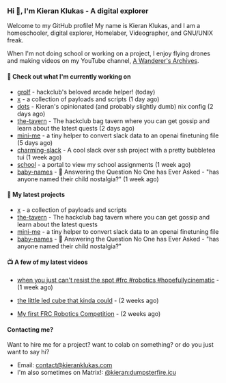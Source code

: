 ### Hi 👋, I'm Kieran Klukas - A digital explorer 

Welcome to my GitHub profile! My name is Kieran Klukas, and I am a homeschooler, digital explorer, Homelaber, Videographer, and GNU/UNIX freak.

When I'm not doing school or working on a project, I enjoy flying drones and making videos on my YouTube channel, [A Wanderer's Archives](https://youtube.com/@wanderer.archives).

#### 👷 Check out what I'm currently working on

- [grolf](https://github.com/kcoderhtml/grolf) - hackclub's beloved arcade helper! (today)
- [x](https://github.com/kcoderhtml/x) - a collection of payloads and scripts (1 day ago)
- [dots](https://github.com/kcoderhtml/dots) - Kieran's opinionated (and probably slightly dumb) nix config (2 days ago)
- [the-tavern](https://github.com/kcoderhtml/the-tavern) - The hackclub bag tavern where you can get gossip and learn about the latest quests (2 days ago)
- [mini-me](https://github.com/kcoderhtml/mini-me) - a tiny helper to convert slack data to an openai finetuning file (5 days ago)
- [charming-slack](https://github.com/kcoderhtml/charming-slack) - A cool slack over ssh project with a pretty bubbletea tui (1 week ago)
- [school](https://github.com/kcoderhtml/school) - a portal to view my school assignments (1 week ago)
- [baby-names](https://github.com/kcoderhtml/baby-names) - 👶 Answering the Question No One has Ever Asked - "has anyone named their child nostalgia?" (1 week ago)

#### 🌱 My latest projects

- [x](https://github.com/kcoderhtml/x) - a collection of payloads and scripts
- [the-tavern](https://github.com/kcoderhtml/the-tavern) - The hackclub bag tavern where you can get gossip and learn about the latest quests
- [mini-me](https://github.com/kcoderhtml/mini-me) - a tiny helper to convert slack data to an openai finetuning file
- [baby-names](https://github.com/kcoderhtml/baby-names) - 👶 Answering the Question No One has Ever Asked - "has anyone named their child nostalgia?"

#### 📺 A few of my latest videos

- [when you just can't resist the spot #frc #robotics #hopefullycinematic](https://www.youtube.com/watch?v=Y7SZ_TDleGM) - (1 week ago)

- [the little led cube that kinda could](https://www.youtube.com/watch?v=um7v7Y04vGw) - (2 weeks ago)

- [My first FRC Robotics Competition](https://www.youtube.com/watch?v=w_o2-eqkbCk) - (2 weeks ago)



#### Contacting me?

Want to hire me for a project? want to colab on something? or do you just want to say hi?

- Email: [contact@kieranklukas.com](mailto:contact@kieranklukas.com)
- I'm also sometimes on Matrix!: [@kieran:dumpsterfire.icu](https://matrix.to/#/@kieran.matrix.dumpsterfire.icu)

